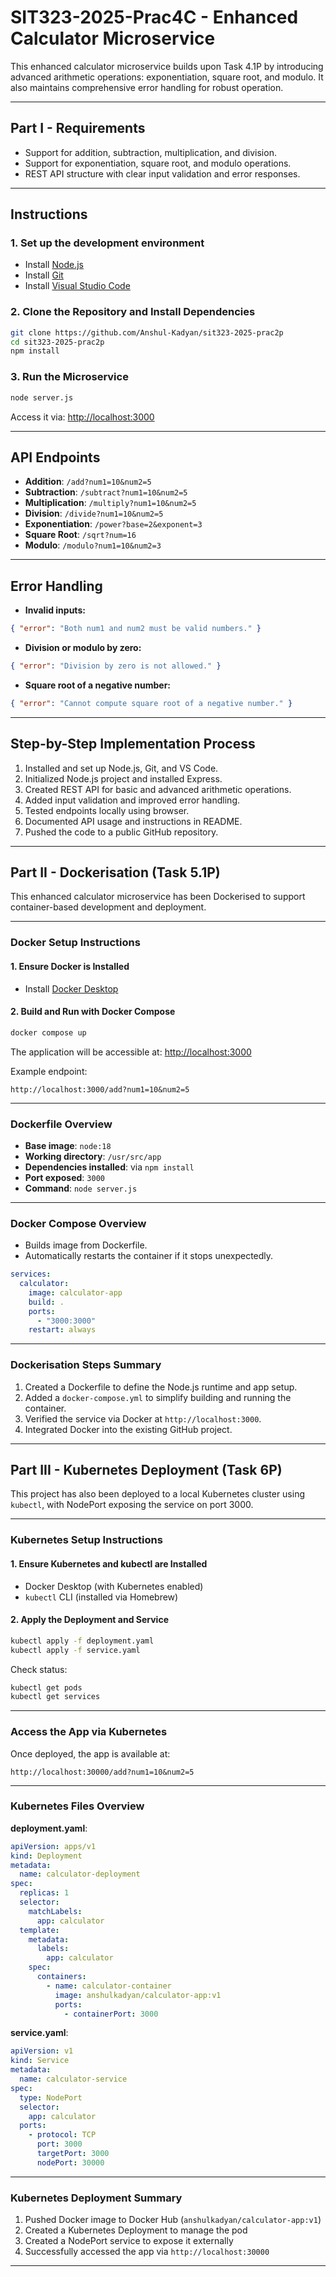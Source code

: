 # SIT323-2025-Prac4C - Enhanced Calculator Microservice

This enhanced calculator microservice builds upon Task 4.1P by introducing advanced arithmetic operations: exponentiation, square root, and modulo. It also maintains comprehensive error handling for robust operation.

---

## Part I - Requirements

- Support for addition, subtraction, multiplication, and division.
- Support for exponentiation, square root, and modulo operations.
- REST API structure with clear input validation and error responses.

---

## Instructions

### 1. Set up the development environment

- Install [Node.js](https://nodejs.org/en/download/)
- Install [Git](https://git-scm.com/)
- Install [Visual Studio Code](https://code.visualstudio.com/)

### 2. Clone the Repository and Install Dependencies

```bash
git clone https://github.com/Anshul-Kadyan/sit323-2025-prac2p
cd sit323-2025-prac2p
npm install
```

### 3. Run the Microservice

```bash
node server.js
```

Access it via: [http://localhost:3000](http://localhost:3000)

---

## API Endpoints

- **Addition**: `/add?num1=10&num2=5`
- **Subtraction**: `/subtract?num1=10&num2=5`
- **Multiplication**: `/multiply?num1=10&num2=5`
- **Division**: `/divide?num1=10&num2=5`
- **Exponentiation**: `/power?base=2&exponent=3`
- **Square Root**: `/sqrt?num=16`
- **Modulo**: `/modulo?num1=10&num2=3`

---

## Error Handling

- **Invalid inputs:**

```json
{ "error": "Both num1 and num2 must be valid numbers." }
```

- **Division or modulo by zero:**

```json
{ "error": "Division by zero is not allowed." }
```

- **Square root of a negative number:**

```json
{ "error": "Cannot compute square root of a negative number." }
```

---

## Step-by-Step Implementation Process

1. Installed and set up Node.js, Git, and VS Code.
2. Initialized Node.js project and installed Express.
3. Created REST API for basic and advanced arithmetic operations.
4. Added input validation and improved error handling.
5. Tested endpoints locally using browser.
6. Documented API usage and instructions in README.
7. Pushed the code to a public GitHub repository.

---

## Part II - Dockerisation (Task 5.1P)

This enhanced calculator microservice has been Dockerised to support container-based development and deployment.

---

### Docker Setup Instructions

#### 1. Ensure Docker is Installed

- Install [Docker Desktop](https://www.docker.com/products/docker-desktop)

#### 2. Build and Run with Docker Compose

```bash
docker compose up
```

The application will be accessible at: [http://localhost:3000](http://localhost:3000)

Example endpoint:

```
http://localhost:3000/add?num1=10&num2=5
```

---

### Dockerfile Overview

- **Base image**: `node:18`
- **Working directory**: `/usr/src/app`
- **Dependencies installed**: via `npm install`
- **Port exposed**: `3000`
- **Command**: `node server.js`

---

### Docker Compose Overview

- Builds image from Dockerfile.
- Automatically restarts the container if it stops unexpectedly.

```yaml
services:
  calculator:
    image: calculator-app
    build: .
    ports:
      - "3000:3000"
    restart: always
```

---

### Dockerisation Steps Summary

1. Created a Dockerfile to define the Node.js runtime and app setup.
2. Added a `docker-compose.yml` to simplify building and running the container.
3. Verified the service via Docker at `http://localhost:3000`.
4. Integrated Docker into the existing GitHub project.

---

## Part III - Kubernetes Deployment (Task 6P)

This project has also been deployed to a local Kubernetes cluster using `kubectl`, with NodePort exposing the service on port 3000.

---

### Kubernetes Setup Instructions

#### 1. Ensure Kubernetes and kubectl are Installed

- Docker Desktop (with Kubernetes enabled)
- `kubectl` CLI (installed via Homebrew)

#### 2. Apply the Deployment and Service

```bash
kubectl apply -f deployment.yaml
kubectl apply -f service.yaml
```

Check status:

```bash
kubectl get pods
kubectl get services
```

---

### Access the App via Kubernetes

Once deployed, the app is available at:

```url
http://localhost:30000/add?num1=10&num2=5
```

---

### Kubernetes Files Overview

**deployment.yaml**:

```yaml
apiVersion: apps/v1
kind: Deployment
metadata:
  name: calculator-deployment
spec:
  replicas: 1
  selector:
    matchLabels:
      app: calculator
  template:
    metadata:
      labels:
        app: calculator
    spec:
      containers:
        - name: calculator-container
          image: anshulkadyan/calculator-app:v1
          ports:
            - containerPort: 3000
```

**service.yaml**:

```yaml
apiVersion: v1
kind: Service
metadata:
  name: calculator-service
spec:
  type: NodePort
  selector:
    app: calculator
  ports:
    - protocol: TCP
      port: 3000
      targetPort: 3000
      nodePort: 30000
```

---

### Kubernetes Deployment Summary

1. Pushed Docker image to Docker Hub (`anshulkadyan/calculator-app:v1`)
2. Created a Kubernetes Deployment to manage the pod
3. Created a NodePort service to expose it externally
4. Successfully accessed the app via `http://localhost:30000`

---

